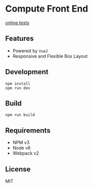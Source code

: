 # Compute Front End
[online tests](https://compute.xhinliang.com)
## Features

* Powered by `Vue2`
* Responsive and Flexible Box Layout

## Development
```
npm install
npm run dev
```

## Build
```
npm run build
```

## Requirements

* NPM v3
* Node v6
* Webpack v2

## License

MIT
